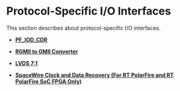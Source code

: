 # Protocol-Specific I/O Interfaces

This section describes about protocol-specific I/O interfaces.

-   **[PF\_IOD\_CDR](GUID-8EA0853D-A9F3-4136-B6CC-7B515BF36957.md)**  

-   **[RGMII to GMII Converter](GUID-70978CEE-7307-4E21-AE4F-8A64B5E894C3.md)**  

-   **[LVDS 7:1](GUID-F8878616-7DDC-4EC3-A0F4-A77EEC61E198.md)**  

-   **[SpaceWire Clock and Data Recovery \(For RT PolarFire and RT PolarFire SoC FPGA Only\)](GUID-AA2047B7-0B02-4347-BF5C-C9AAA9CC2D09.md)**  


